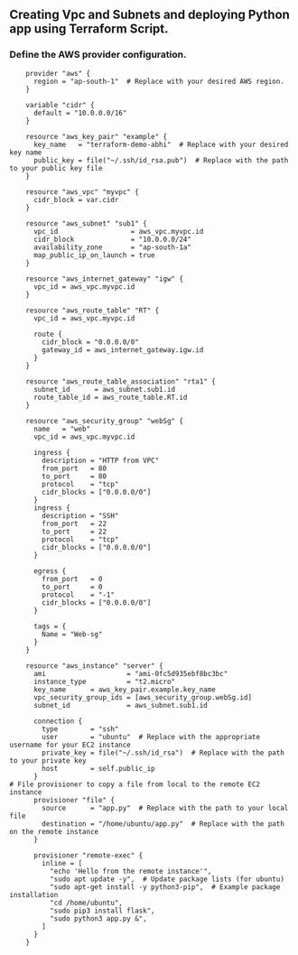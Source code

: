 ## Creating Vpc and Subnets and deploying Python app using Terraform Script.

 ### Define the AWS provider configuration.
        provider "aws" {
          region = "ap-south-1"  # Replace with your desired AWS region.
        }
        
        variable "cidr" {
          default = "10.0.0.0/16"
        }
        
        resource "aws_key_pair" "example" {
          key_name   = "terraform-demo-abhi"  # Replace with your desired key name
          public_key = file("~/.ssh/id_rsa.pub")  # Replace with the path to your public key file
        }
        
        resource "aws_vpc" "myvpc" {
          cidr_block = var.cidr
        }
        
        resource "aws_subnet" "sub1" {
          vpc_id                  = aws_vpc.myvpc.id
          cidr_block              = "10.0.0.0/24"
          availability_zone       = "ap-south-1a"
          map_public_ip_on_launch = true
        }
        
        resource "aws_internet_gateway" "igw" {
          vpc_id = aws_vpc.myvpc.id
        }
        
        resource "aws_route_table" "RT" {
          vpc_id = aws_vpc.myvpc.id
        
          route {
            cidr_block = "0.0.0.0/0"
            gateway_id = aws_internet_gateway.igw.id
          }
        }
        
        resource "aws_route_table_association" "rta1" {
          subnet_id      = aws_subnet.sub1.id
          route_table_id = aws_route_table.RT.id
        }
        
        resource "aws_security_group" "webSg" {
          name   = "web"
          vpc_id = aws_vpc.myvpc.id
        
          ingress {
            description = "HTTP from VPC"
            from_port   = 80
            to_port     = 80
            protocol    = "tcp"
            cidr_blocks = ["0.0.0.0/0"]
          }
          ingress {
            description = "SSH"
            from_port   = 22
            to_port     = 22
            protocol    = "tcp"
            cidr_blocks = ["0.0.0.0/0"]
          }
        
          egress {
            from_port   = 0
            to_port     = 0
            protocol    = "-1"
            cidr_blocks = ["0.0.0.0/0"]
          }
        
          tags = {
            Name = "Web-sg"
          }
        }
        
        resource "aws_instance" "server" {
          ami                    = "ami-0fc5d935ebf8bc3bc"
          instance_type          = "t2.micro"
          key_name      = aws_key_pair.example.key_name
          vpc_security_group_ids = [aws_security_group.webSg.id]
          subnet_id              = aws_subnet.sub1.id
        
          connection {
            type        = "ssh"
            user        = "ubuntu"  # Replace with the appropriate username for your EC2 instance
            private_key = file("~/.ssh/id_rsa")  # Replace with the path to your private key
            host        = self.public_ip
          }       
    # File provisioner to copy a file from local to the remote EC2 instance
          provisioner "file" {
            source      = "app.py"  # Replace with the path to your local file
            destination = "/home/ubuntu/app.py"  # Replace with the path on the remote instance
          }
        
          provisioner "remote-exec" {
            inline = [
              "echo 'Hello from the remote instance'",
              "sudo apt update -y",  # Update package lists (for ubuntu)
              "sudo apt-get install -y python3-pip",  # Example package installation
              "cd /home/ubuntu",
              "sudo pip3 install flask",
              "sudo python3 app.py &",
            ]
          }
        }
